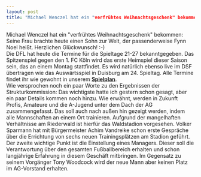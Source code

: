 ```yaml
---
layout: post
title: "Michael Wenczel hat ein "verfrühtes Weihnachtsgeschenk" bekommen: Seine Frau brachte heute einen Sohn zur Welt, der passenderweise Fynn Noel heißt."
---
```


Michael Wenczel hat ein "verfrühtes Weihnachtsgeschenk" bekommen: Seine Frau brachte heute einen Sohn zur Welt, der passenderweise Fynn Noel heißt. Herzlichen Glückwunsch! :-)  
Die DFL hat heute die Termine für die Spieltage 21-27 bekanntgegeben. Das Spitzenspiel gegen den 1. FC Köln wird das erste Heimspiel dieser Saison sein, das an einem Montag stattfindet. Es wird natürlich ebenso live im DSF übertragen wie das Auswärtsspiel in Duisburg am 24. Spieltag. Alle Termine findet ihr wie gewohnt in unserem **[Spielplan](http://www.eintracht-stats.de/content/tabellen/spielplan.shtml)**.  
Wie versprochen noch ein paar Worte zu den Ergebnissen der Strukturkommission: Das wichtigste hatte ich gestern schon gesagt, aber ein paar Details kommen noch hinzu. Wie erwähnt, werden in Zukunft Profis, Amateure und die A-Jugend unter dem Dach der AG zusammengefasst. Das soll auch nach außen hin gezeigt werden, indem alle Mannschaften an einem Ort trainieren. Aufgrund der mangelhaften Verhältnisse am Riederwald ist hierfür das Waldstadion vorgesehen. Volker Sparmann hat mit Bürgermeister Achim Vandreike schon erste Gespräche über die Errichtung von sechs neuen Trainingsplätzen am Stadion geführt. Der zweite wichtige Punkt ist die Einstellung eines Managers. Dieser soll die Verantwortung über den gesamten Fußballbereich erhalten und schon langjährige Erfahrung in diesem Geschäft mitbringen. Im Gegensatz zu seinem Vorgänger Tony Woodcock wird der neue Mann aber keinen Platz im AG-Vorstand erhalten.
